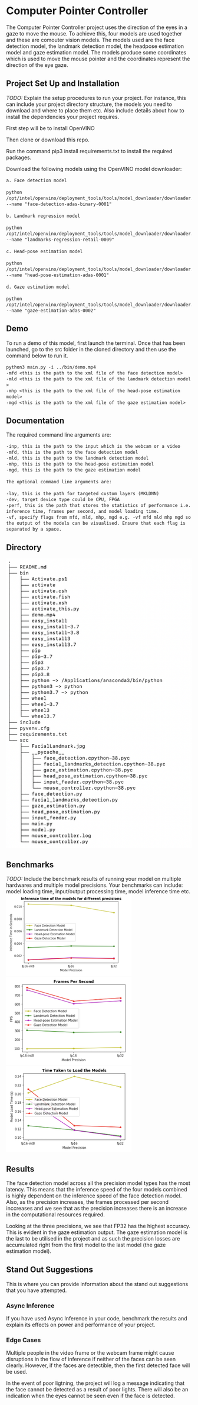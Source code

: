 # Computer Pointer Controller

The Computer Pointer Controller project uses the direction of the eyes in a gaze to move the mouse. To achieve this, four models are used together and these are comouter vision models. The models used are the face detection model, the landmark detection model, the headpose estimation model and gaze estimation model. 
The models produce some coordinates which is used to move the mouse pointer and the coordinates represent the direction of the eye gaze.


## Project Set Up and Installation
*TODO:* Explain the setup procedures to run your project. For instance, this can include your project directory structure, the models you need to download and where to place them etc. Also include details about how to install the dependencies your project requires.

First step will be to install OpenVINO

Then clone or download this repo.

Run the command pip3 install requirements.txt to install the required packages. 

Download the following models using the OpenVINO model downloader:
```
a. Face detection model

python /opt/intel/openvino/deployment_tools/tools/model_downloader/downloader.py --name "face-detection-adas-binary-0001"

b. Landmark regression model

python /opt/intel/openvino/deployment_tools/tools/model_downloader/downloader.py --name "landmarks-regression-retail-0009"

c. Head-pose estimation model

python /opt/intel/openvino/deployment_tools/tools/model_downloader/downloader.py --name "head-pose-estimation-adas-0001"

d. Gaze estimation model

python /opt/intel/openvino/deployment_tools/tools/model_downloader/downloader.py --name "gaze-estimation-adas-0002"
```

## Demo
To run a demo of this model, first launch the terminal. Once that has been launched, go to the src folder in the cloned directory and then use the command below to run it.

```
python3 main.py -i ../bin/demo.mp4 
-mfd <this is the path to the xml file of the face detection model> 
-mld <this is the path to the xml file of the landmark detection model > 
-mhp <this is the path to the xml file of the head-pose estimation model> 
-mgd <this is the path to the xml file of the gaze estimation model>
```

## Documentation
The required command line arguments are:

```
-inp, this is the path to the input which is the webcam or a video
-mfd, this is the path to the face detection model
-mld, this is the path to the landmark detection model
-mhp, this is the path to the head-pose estimation model
-mgd, this is the path to the gaze estimation model

The optional command line arguments are:

-lay, this is the path for targeted custom layers (MKLDNN)
-dev, target device type could be CPU, FPGA
-perf, this is the path that stores the statistics of performance i.e. inference time, frames per second, and model loading time.
-vf, specify flags from mfd, mld, mhp, mgd e.g. -vf mfd mld mhp mgd so the output of the models can be visualised. Ensure that each flag is separated by a space.
```

## Directory
![Alt text](https://github.com/ayowolet/mouseController/blob/master/bin/tree.png)

## Benchmarks
*TODO:* Include the benchmark results of running your model on multiple hardwares and multiple model precisions. Your benchmarks can include: model loading time, input/output processing time, model inference time etc.
![Alt text](https://github.com/ayowolet/mouseController/blob/master/bin/inference_time.png)
![Alt text](https://github.com/ayowolet/mouseController/blob/master/bin/frames_per_second.png)
![Alt text](https://github.com/ayowolet/mouseController/blob/master/bin/model_load_time.png)

## Results

The face detection model across all the precision model types has the most latency. This means that the inference speed of the four models combined is highly dependent on the inference speed of the face detection model.
Also, as the precision increases, the frames processed per second inccreases and we see that as the precision increases there is an increase in the computational resources required.

Looking at the three precisions, we see that FP32 has the highest accuracy. This is evident in the gaze estimation output. The gaze estimation model is the last to be utilised in the project and as such the precision losses are accumulated right from the first model to the last model (the gaze estimation model).


## Stand Out Suggestions
This is where you can provide information about the stand out suggestions that you have attempted.

### Async Inference
If you have used Async Inference in your code, benchmark the results and explain its effects on power and performance of your project.

### Edge Cases

Multiple people in the video frame or the webcam frame might cause disruptions in the flow of inference if neither of the faces can be seen clearly. However, if the faces are detectible, then the first detected face will be used. 

In the event of poor ligtning, the project will log a message indicating that the face cannot be detected as a result of poor lights. There will also be an indication when the eyes cannot be seen even if the face is detected.

